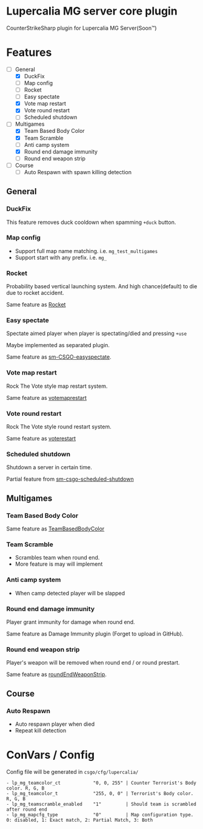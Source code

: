 # Lupercalia MG server core plugin

CounterStrikeSharp plugin for Lupercalia MG Server(Soon™)

# Features


- [ ] General
  - [x] DuckFix
  - [ ] Map config
  - [ ] Rocket
  - [ ] Easy spectate 
  - [x] Vote map restart
  - [x] Vote round restart
  - [ ] Scheduled shutdown
- [ ] Multigames
  - [x] Team Based Body Color
  - [x] Team Scramble
  - [ ] Anti camp system
  - [x] Round end damage immunity 
  - [ ] Round end weapon strip
- [ ] Course
  - [ ] Auto Respawn with spawn killing detection

## General

### DuckFix

This feature removes duck cooldown when spamming `+duck` button.

### Map config

- Support full map name matching. i.e. `mg_test_multigames`
- Support start with any prefix. i.e. `mg_`


### Rocket

Probability based vertical launching system. And high chance(default) to die due to rocket accident.

Same feature as [Rocket](https://github.com/faketuna/sm-csgo-rocket)

### Easy spectate

Spectate aimed player when player is spectating/died and pressing `+use`

Maybe implemented as separated plugin.

Same feature as [sm-CSGO-easyspectate](https://github.com/faketuna/sm-CSGO-easyspectate). 

### Vote map restart

Rock The Vote style map restart system.

Same feature as [votemaprestart](https://github.com/faketuna/sm-CSGO-votemaprestart)

### Vote round restart

Rock The Vote style round restart system.

Same feature as [voterestart](https://github.com/faketuna/sm-CSGO-voterestart)

### Scheduled shutdown

Shutdown a server in certain time.

Partial feature from [sm-csgo-scheduled-shutdown](https://github.com/faketuna/sm-csgo-scheduled-shutdown)

## Multigames

### Team Based Body Color

Same feature as [TeamBasedBodyColor](https://github.com/faketuna/TeamBasedBodyColor)

### Team Scramble

- Scrambles team when round end.
- More feature is may will implement

### Anti camp system

- When camp detected player will be slapped

### Round end damage immunity

Player grant immunity for damage when round end.

Same feature as Damage Immunity plugin (Forget to upload in GitHub).

### Round end weapon strip

Player's weapon will be removed when round end / or round prestart.

Same feature as [roundEndWeaponStrip](https://github.com/faketuna/roundEndWeaponStrip).

## Course

### Auto Respawn

- Auto respawn player when died
- Repeat kill detection

# ConVars / Config

Config file will be generated in `csgo/cfg/lupercalia/`

```
- lp_mg_teamcolor_ct            "0, 0, 255" | Counter Terrorist's Body color. R, G, B
- lp_mg_teamcolor_t             "255, 0, 0" | Terrorist's Body color. R, G, B
- lp_mg_teamscramble_enabled    "1"         | Should team is scrambled after round end
- lp_mg_mapcfg_type             "0"         | Map configuration type. 0: disabled, 1: Exact match, 2: Partial Match, 3: Both
```